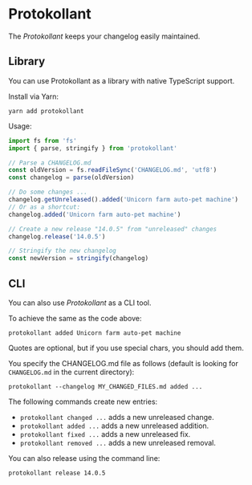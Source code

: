 Protokollant
============

The _Protokollant_ keeps your changelog easily maintained.
 
Library
-------

You can use Protokollant as a library with native TypeScript support.

Install via Yarn:

    yarn add protokollant

Usage:

```typescript
import fs from 'fs'
import { parse, stringify } from 'protokollant'

// Parse a CHANGELOG.md
const oldVersion = fs.readFileSync('CHANGELOG.md', 'utf8')
const changelog = parse(oldVersion)

// Do some changes ...
changelog.getUnreleased().added('Unicorn farm auto-pet machine')
// Or as a shortcut:
changelog.added('Unicorn farm auto-pet machine')

// Create a new release "14.0.5" from "unreleased" changes
changelog.release('14.0.5')

// Stringify the new changelog
const newVersion = stringify(changelog)
```

CLI
---

You can also use _Protokollant_ as a CLI tool.

To achieve the same as the code above:

    protokollant added Unicorn farm auto-pet machine
    
Quotes are optional, but if you use special chars, you should add them.

You specify the CHANGELOG.md file as follows (default is looking for `CHANGELOG.md` in the current directory):

    protokollant --changelog MY_CHANGED_FILES.md added ...

The following commands create new entries:

* `protokollant changed ...`  adds a new unreleased change.
* `protokollant added ...`    adds a new unreleased addition.
* `protokollant fixed ...`    adds a new unreleased fix.
* `protokollant removed ...`  adds a new unreleased removal.

You can also release using the command line:

    protokollant release 14.0.5

